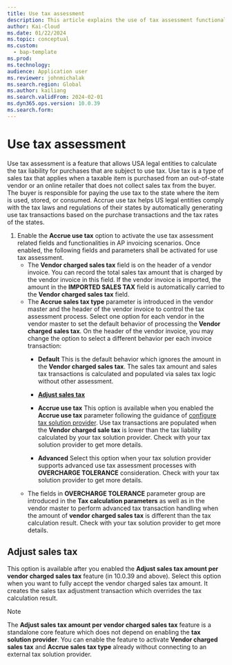 ```yaml
---
title: Use tax assessment
description: This article explains the use of tax assessment functionality.
author: Kai-Cloud
ms.date: 01/22/2024
ms.topic: conceptual
ms.custom: 
  - bap-template
ms.prod: 
ms.technology: 
audience: Application user
ms.reviewer: johnmichalak
ms.search.region: Global
ms.author: kailiang
ms.search.validFrom: 2024-02-01
ms.dyn365.ops.version: 10.0.39
ms.search.form: 
---
```


# Use tax assessment

Use tax assessment is a feature that allows USA legal entities to calculate the tax liability for purchases that are subject to use tax. Use tax is a type of sales tax that applies when a taxable item is purchased from an out-of-state vendor or an online retailer that does not collect sales tax from the buyer. The buyer is responsible for paying the use tax to the state where the item is used, stored, or consumed. Accrue use tax helps US legal entities comply with the tax laws and regulations of their states by automatically generating use tax transactions based on the purchase transactions and the tax rates of the states.​

1. Enable the **Accrue use tax** option to activate the use tax assessment related fields and functionalities in AP invoicing scenarios. Once enabled, the following fields and parameters shall be activated for use tax assessment.
    - The **Vendor charged sales tax** field is on the header of a vendor invoice. You can record the total sales tax amount that is charged by the vendor invoice in this field. If the vendor invoice is imported, the amount in the **IMPORTED SALES TAX** field is automatically carried to the **Vendor charged sales tax** field.
    - The **Accrue sales tax type** parameter is introduced in the vendor master and the header of the vendor invoice to control the tax assessment process. Select one option for each vendor in the vendor master to set the default behavior of processing the **Vendor charged sales tax**. On the header of the vendor invoice, you may change the option to select a different behavior per each invoice transaction:
        - **Default**
        This is the default behavior which ignores the amount in the **Vendor charged sales tax**. The sales tax amount and sales tax transactions is calculated and populated via sales tax logic without other assessment.
        - **[Adjust sales tax](#adjust-sales-tax)**

        - **Accrue use tax**
            This option is available when you enabled the **Accrue use tax** parameter following the guidance of [configure tax solution provider](./universal-tax-rate-api-configure-tax-solution-provider.md). Use tax transactions are populated when the **Vendor charged sale tax** is lower than the tax liability calculated by your tax solution provider. Check with your tax solution provider to get more details.
        - **Advanced**
            Select this option when your tax solution provider supports advanced use tax assessment processes with **OVERCHARGE TOLERANCE** consideration. Check with your tax solution provider to get more details.
    - The fields in **OVERCHARGE TOLERANCE** parameter group are introduced in the **Tax calculation parameters** as well as in the vendor master to perform advanced tax transaction handling when the amount of **vendor charged sales tax** is different than the tax calculation result. Check with your tax solution provider to get more details.

## Adjust sales tax

This option is available after you enabled the **Adjust sales tax amount per vendor charged sales tax** feature (in 10.0.39 and above). Select this option when you want to fully accept the vendor charged sales tax amount. It creates the sales tax adjustment transaction which overrides the tax calculation result.
> [!NOTE]
> The **Adjust sales tax amount per vendor charged sales tax** feature is a standalone core feature which does not depend on enabling the **tax solution provider**. You can enable the feature to activate **Vendor charged sales tax** and **Accrue sales tax type** already without connecting to an external tax solution provider.
